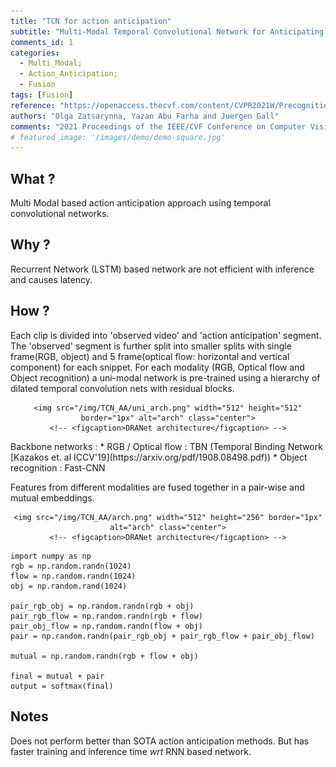 ```yaml
---
title: "TCN for action anticipation"
subtitle: "Multi-Modal Temporal Convolutional Network for Anticipating Actions in Egocentric Videos"
comments_id: 1
categories:
  - Multi_Modal;
  - Action_Anticipation; 
  - Fusion
tags: [Fusion]
reference: "https://openaccess.thecvf.com/content/CVPR2021W/Precognition/html/Zatsarynna_Multi-Modal_Temporal_Convolutional_Network_for_Anticipating_Actions_in_Egocentric_Videos_CVPRW_2021_paper.html"
authors: "Olga Zatsarynna, Yazan Abu Farha and Juergen Gall"
comments: "2021 Proceedings of the IEEE/CVF Conference on Computer Vision and Pattern Recognition (CVPR) Workshops"
# featured_image: '/images/demo/demo-square.jpg'
---
```


## What ?

Multi Modal based action anticipation approach using temporal convolutional networks.

## Why ?

Recurrent Network (LSTM) based network are not efficient with inference and causes latency.  

## How ?

Each clip is divided into 'observed video' and 'action anticipation' segment. The 'observed' segment is further split into smaller splits with single frame(RGB, object) and 5 frame(optical flow: horizontal and vertical component) for each snippet.
For each modality (RGB, Optical flow and Object recognition) a uni-modal network is pre-trained using a hierarchy of dilated temporal convolution nets with residual blocks.

<div align="center" class="img-container" style="margin-top:2%">

    <img src="/img/TCN_AA/uni_arch.png" width="512" height="512" border="1px" alt="arch" class="center">
    <!-- <figcaption>DRANet architecture</figcaption> -->
</div>
Backbone networks :
  * RGB / Optical flow : TBN (Temporal Binding Network [Kazakos et. al ICCV'19](https://arxiv.org/pdf/1908.08498.pdf))
  * Object recognition : Fast-CNN

Features from different modalities are fused together in a pair-wise and mutual embeddings.

<div align="center" class="img-container" style="margin-top:2%">

    <img src="/img/TCN_AA/arch.png" width="512" height="256" border="1px" alt="arch" class="center">
    <!-- <figcaption>DRANet architecture</figcaption> -->
</div>

```
import numpy as np
rgb = np.random.randn(1024)
flow = np.random.randn(1024)
obj = np.random.rand(1024)

pair_rgb_obj = np.random.randn(rgb + obj)
pair_rgb_flow = np.random.randn(rgb + flow)
pair_obj_flow = np.random.randn(flow + obj)
pair = np.random.randn(pair_rgb_obj + pair_rgb_flow + pair_obj_flow)

mutual = np.random.randn(rgb + flow + obj)

final = mutual + pair
output = softmax(final)

```

## Notes
Does not perform better than SOTA action anticipation methods. But has faster training and inference time <i>wrt</i> RNN based network.
